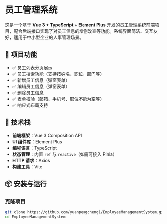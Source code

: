 # 员工管理系统

这是一个基于 **Vue 3 + TypeScript + Element Plus** 开发的员工管理系统前端项目，配合后端接口实现了对员工信息的增删改查等功能。系统界面简洁、交互友好，适用于中小型企业的人事管理场景。

## 🧩 项目功能

- ✅ 员工列表分页展示  
- ✅ 员工搜索功能（支持按姓名、职位、部门等）  
- ✅ 新增员工信息（弹窗表单）  
- ✅ 编辑员工信息（弹窗表单）  
- ✅ 删除员工信息  
- ✅ 表单校验（邮箱、手机号、职位不能为空等）  
- ✅ 响应式布局支持

## 🔧 技术栈

- **前端框架**：Vue 3 Composition API  
- **UI 组件库**：Element Plus  
- **编程语言**：TypeScript  
- **状态管理**：内置 `ref` 与 `reactive`（如需可接入 Pinia）  
- **HTTP 请求**：Axios  
- **构建工具**：Vite  

## 📦 安装与运行

### 克隆项目
```bash
git clone https://github.com/yuanpengcheng1/EmployeeManagementSystem.git
cd EmployeeManagementSystem
